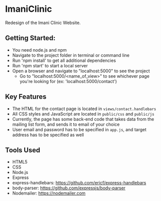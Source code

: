 # ImaniClinic
Redesign of the Imani Clinic Website. 

## Getting Started:
- You need node.js and npm
- Navigate to the project folder in terminal or command line
- Run 'npm install' to get all additional dependencies
- Run 'npm start' to start a local server
- Open a browser and navigate to "localhost:5000" to see the project
  - Go to "localhost:5000/<name_of_view>" to see whichever page you're looking for (ex: 'localhost:5000/contact')

## Key Features
- The HTML for the contact page is located in `views/contact.handlebars`
- All CSS styles and JavaScript are located in `public/css` and `public/js`
- Currently, the page has some back-end code that takes data from the mailing list form, and sends it to email of your choice
- User email and password has to be specified in `app.js`, and target address has to be specified as well

## Tools Used
- HTML5
- CSS
- Node.js
- Express
- express-handlebars: https://github.com/ericf/express-handlebars
- body-parser: https://github.com/expressjs/body-parser
- Nodemailer: https://nodemailer.com

